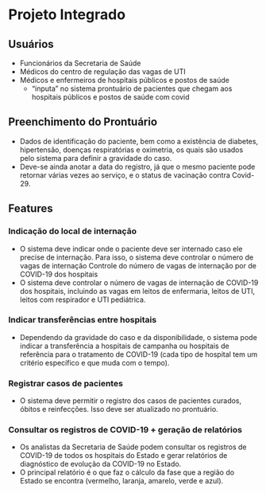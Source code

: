 # Projeto Integrado
## Usuários
- Funcionários da Secretaria de Saúde
- Médicos do centro de regulação das vagas de UTI
- Médicos e enfermeiros de hospitais públicos e postos de saúde
    - “inputa” no sistema prontuário de pacientes que chegam aos hospitais públicos e postos de saúde com covid
## Preenchimento do Prontuário
- Dados de identificação do paciente, bem como a existência de diabetes, hipertensão, doenças respiratórias e oximetria, os quais são usados pelo sistema para definir a gravidade do caso.
- Deve-se ainda anotar a data do registro, já que o mesmo paciente pode retornar várias vezes ao serviço, e o status de vacinação contra Covid-29.

## Features
### Indicação do local de internação
- O sistema deve indicar onde o paciente deve ser internado caso ele precise de internação. Para isso, o sistema deve controlar o número de vagas de internação
Controle do número de vagas de internação por de COVID-19 dos hospitais
- O sistema deve controlar o número de vagas de internação de COVID-19 dos hospitais, incluindo as vagas em leitos de enfermaria, leitos de UTI, leitos com respirador e UTI pediátrica.

### Indicar transferências entre hospitais
- Dependendo da gravidade do caso e da disponibilidade, o sistema pode indicar a transferência a hospitais de campanha ou hospitais de referência para o tratamento de COVID-19 (cada tipo de hospital tem um critério específico e que muda com o tempo).

### Registrar casos de pacientes
- O sistema deve permitir o registro dos casos de pacientes curados, óbitos e reinfecções. Isso deve ser atualizado no prontuário.

### Consultar os registros de COVID-19 + geração de relatórios
- Os analistas da Secretaria de Saúde podem consultar os registros de COVID-19 de todos os hospitais do Estado e gerar relatórios de diagnóstico de evolução da COVID-19 no Estado.
- O principal relatório é o que faz o cálculo da fase que a região do Estado se encontra (vermelho, laranja, amarelo, verde e azul).
 

